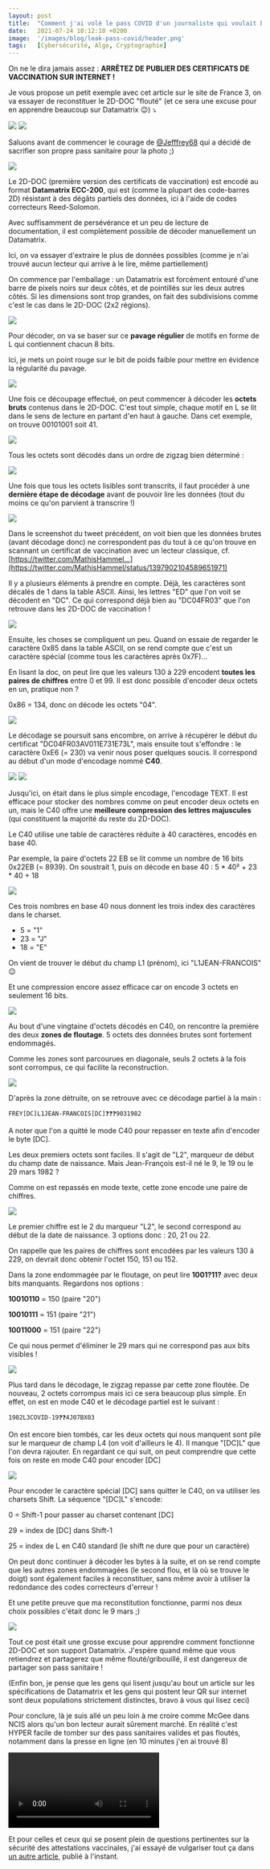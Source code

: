 ```yaml
---
layout: post
title:  "Comment j'ai volé le pass COVID d'un journaliste qui voulait bien faire"
date:   2021-07-24 10:12:10 +0200
image:  '/images/blog/leak-pass-covid/header.png'
tags:   [Cybersécurité, Algo, Cryptographie]
---
```


On ne le dira jamais assez : **ARRÊTEZ DE PUBLIER DES CERTIFICATS DE VACCINATION SUR INTERNET !**

Je vous propose un petit exemple avec cet article sur le site de France 3, on va essayer de reconstituer le 2D-DOC "flouté" (et ce sera une excuse pour en apprendre beaucoup sur Datamatrix 😉) ⤵️ 

<div class="gallery-box">
  <div class="gallery">
  <img src="/images/blog/leak-pass-covid/1418846453590544396-E7Avnz1XoAUebrF.jpg" draggable="false">
  <img src="/images/blog/leak-pass-covid/1418846453590544396-E7BFPKIXsAUXS79.png" draggable="false">
  </div>
</div>

Saluons avant de commencer le courage de <a href="https://twitter.com/Jefffrey68" target="_blank">@Jefffrey68</a> qui a décidé de sacrifier son propre pass sanitaire pour la photo ;) 

<div class="gallery-box">
  <div class="gallery">
  <img src="/images/blog/leak-pass-covid/1418846458946674691-E7AqJ5-WYAMPqbH.png" draggable="false">
  </div>
</div>

Le 2D-DOC (première version des certificats de vaccination) est encodé au format **Datamatrix ECC-200**, qui est (comme la plupart des code-barres 2D) résistant à des dégâts partiels des données, ici à l'aide de codes correcteurs Reed-Solomon.

Avec suffisamment de persévérance et un peu de lecture de documentation, il est complètement possible de décoder manuellement un Datamatrix.

Ici, on va essayer d'extraire le plus de données possibles (comme je n'ai trouvé aucun lecteur qui arrive à le lire, même partiellement)

On commence par l'emballage : un Datamatrix est forcément entouré d'une barre de pixels noirs sur deux côtés, et de pointillés sur les deux autres côtés. Si les dimensions sont trop grandes, on fait des subdivisions comme c'est le cas dans le 2D-DOC (2x2 régions). 

<div class="gallery-box">
  <div class="gallery">
  <img src="/images/blog/leak-pass-covid/1418846467586920449-E7BBgFWWQAYkJi9.png" draggable="false">
  </div>
</div>

Pour décoder, on va se baser sur ce **pavage régulier** de motifs en forme de L qui contiennent chacun 8 bits.

Ici, je mets un point rouge sur le bit de poids faible pour mettre en évidence la régularité du pavage. 

<div class="gallery-box">
  <div class="gallery">
  <img src="/images/blog/leak-pass-covid/1418846469478567936-E7BCKJqXsAMNZrY.jpg" draggable="false">
  </div>
</div>

Une fois ce découpage effectué, on peut commencer à décoder les **octets bruts** contenus dans le 2D-DOC. C'est tout simple, chaque motif en L se lit dans le sens de lecture en partant d'en haut à gauche. Dans cet exemple, on trouve 00101001 soit 41. 

<div class="gallery-box">
  <div class="gallery">
  <img src="/images/blog/leak-pass-covid/1418846473282899977-E7BDbA5WUAcTjQl.png" draggable="false">
  </div>
</div>

Tous les octets sont décodés dans un ordre de zigzag bien déterminé : 

<div class="gallery-box">
  <div class="gallery">
  <img src="/images/blog/leak-pass-covid/1418846476973887488-E7BD4tDXMAMCSlE.png" draggable="false">
  </div>
</div>

Une fois que tous les octets lisibles sont transcrits, il faut procéder à une **dernière étape de décodage** avant de pouvoir lire les données (tout du moins ce qu'on parvient à transcrire !) 

<div class="gallery-box">
  <div class="gallery">
  <img src="/images/blog/leak-pass-covid/1418846480966770691-E7BFodJXoAQCvxG.png" draggable="false">
  </div>
</div>

Dans le screenshot du tweet précédent, on voit bien que les données brutes (avant décodage donc) ne correspondent pas du tout à ce qu'on trouve en scannant un certificat de vaccination avec un lecteur classique, cf. [https://twitter.com/MathisHammel...](https://twitter.com/MathisHammel/status/1397902104589651971)

<blockquote class="twitter-tweet tw-align-center" data-conversation="none" data-dnt="true" data-theme="dark">
  <a href="https://twitter.com/MathisHammel/status/1397902104589651971"></a>
</blockquote>

Il y a plusieurs éléments à prendre en compte. Déjà, les caractères sont décalés de 1 dans la table ASCII. Ainsi, les lettres "ED" que l'on voit se décodent en "DC". Ce qui correspond déjà bien au "DC04FR03" que l'on retrouve dans les 2D-DOC de vaccination ! 

<div class="gallery-box">
  <div class="gallery">
  <img src="/images/blog/leak-pass-covid/1418846487014936582-E7BHN6CWYAAk7xe.png" draggable="false">
  </div>
</div>

Ensuite, les choses se compliquent un peu. Quand on essaie de regarder le caractère 0x85 dans la table ASCII, on se rend compte que c'est un caractère spécial (comme tous les caractères après 0x7F)...

En lisant la doc, on peut lire que les valeurs 130 à 229 encodent **toutes les paires de chiffres** entre 0 et 99. Il est donc possible d'encoder deux octets en un, pratique non ?

0x86 = 134, donc on décode les octets "04". 

<div class="gallery-box">
  <div class="gallery">
  <img src="/images/blog/leak-pass-covid/1418846492006158340-E7BINVvX0AETkcO.png" draggable="false">
  </div>
</div>

Le décodage se poursuit sans encombre, on arrive à récupérer le début du certificat "DC04FR03AV011E731E73L", mais ensuite tout s'effondre : le caractère 0xE6 (= 230) va venir nous poser quelques soucis. Il correspond au début d'un mode d'encodage nommé **C40**. 

<div class="gallery-box">
  <div class="gallery">
  <img src="/images/blog/leak-pass-covid/1418846495701446660-E7BKBrsXIAAZeVK.png" draggable="false">
  <img src="/images/blog/leak-pass-covid/1418846495701446660-E7BKIlVXMAAm3SY.png" draggable="false">
  </div>
</div>

Jusqu'ici, on était dans le plus simple encodage, l'encodage TEXT. Il est efficace pour stocker des nombres comme on peut encoder deux octets en un, mais le C40 offre une **meilleure compression des lettres majuscules** (qui constituent la majorité du reste du 2D-DOC).

Le C40 utilise une table de caractères réduite à 40 caractères, encodés en base 40.

Par exemple, la paire d'octets 22 EB se lit comme un nombre de 16 bits 0x22EB (= 8939). On soustrait 1, puis on décode en base 40 : 5 * 40² + 23 * 40 + 18 

<div class="gallery-box">
  <div class="gallery">
  <img src="/images/blog/leak-pass-covid/1418846501229445120-E7BK-kGWQAM47J_.png" draggable="false">
  </div>
</div>

Ces trois nombres en base 40 nous donnent les trois index des caractères dans le charset.

- 5 = "1"
- 23 = "J"
- 18 = "E"

On vient de trouver le début du champ L1 (prénom), ici "L1JEAN-FRANCOIS" 😉

Et une compression encore assez efficace car on encode 3 octets en seulement 16 bits. 

<div class="gallery-box">
  <div class="gallery">
  <img src="/images/blog/leak-pass-covid/1418846506229112835-E7BMbvuXMAIi3-f.jpg" draggable="false">
  </div>
</div>

Au bout d'une vingtaine d'octets décodés en C40, on rencontre la première des deux **zones de floutage**. 5 octets des données brutes sont fortement endommagés.

Comme les zones sont parcourues en diagonale, seuls 2 octets à la fois sont corrompus, ce qui facilite la reconstruction. 

<div class="gallery-box">
  <div class="gallery">
  <img src="/images/blog/leak-pass-covid/1418846510448615425-E7BSJsqXMAMhuO9.png" draggable="false">
  </div>
</div>

D'après la zone détruite, on se retrouve avec ce décodage partiel à la main :

`FREY[DC]L1JEAN-FRANCOIS[DC]❓❓❓9031982`

A noter que l'on a quitté le mode C40 pour repasser en texte afin d'encoder le byte [DC].

Les deux premiers octets sont faciles. Il s'agit de "L2", marqueur de début du champ date de naissance. Mais Jean-François est-il né le 9, le 19 ou le 29 mars 1982 ?

Comme on est repassés en mode texte, cette zone encode une paire de chiffres. 

<div class="gallery-box">
  <div class="gallery">
  <img src="/images/blog/leak-pass-covid/1418846515322306562-E7BUCfEWQAAB-i8.png" draggable="false">
  </div>
</div>

Le premier chiffre est le 2 du marqueur "L2", le second correspond au début de la date de naissance. 3 options donc : 20, 21 ou 22.

On rappelle que les paires de chiffres sont encodées par les valeurs 130 à 229, on devrait donc obtenir l'octet 150, 151 ou 152.

Dans la zone endommagée par le floutage, on peut lire **1001?11?** avec deux bits manquants. Regardons nos options :

**10010110** = 150 (paire "20")

**10010111** = 151 (paire "21")

**10011000** = 151 (paire "22")

Ce qui nous permet d'éliminer le 29 mars qui ne correspond pas aux bits visibles ! 

<div class="gallery-box">
  <div class="gallery">
  <img src="/images/blog/leak-pass-covid/1418846520456122375-E7BVAVWXMAAh4ke.png" draggable="false">
  </div>
</div>

Plus tard dans le décodage, le zigzag repasse par cette zone floutée. De nouveau, 2 octets corrompus mais ici ce sera beaucoup plus simple. En effet, on est en mode C40 et le décodage partiel est le suivant :

`1982L3COVID-19❓❓4J07BX03`

On est encore bien tombés, car les deux octets qui nous manquent sont pile sur le marqueur de champ L4 (on voit d'ailleurs le 4). Il manque "[DC]L" que l'on devra rajouter. En regardant ce qui suit, on peut comprendre que cette fois on reste en mode C40 pour encoder [DC] 

<div class="gallery-box">
  <div class="gallery">
  <img src="/images/blog/leak-pass-covid/1418846525946535937-E7BZuuFXoAIGImb.png" draggable="false">
  </div>
</div>

Pour encoder le caractère spécial [DC] sans quitter le C40, on va utiliser les charsets Shift. La séquence "[DC]L" s'encode:

0 = Shift-1 pour passer au charset contenant [DC]

29 = index de [DC] dans Shift-1

25 = index de L en C40 standard (le shift ne dure que pour un caractère)

On peut donc continuer à décoder les bytes à la suite, et on se rend compte que les autres zones endommagées (le second flou, et là où se trouve le doigt) sont également faciles à reconstituer, sans même avoir à utiliser la redondance des codes correcteurs d'erreur !

Et une petite preuve que ma reconstitution fonctionne, parmi nos deux choix possibles c'était donc le 9 mars ;) 

<div class="gallery-box">
  <div class="gallery">
  <img src="/images/blog/leak-pass-covid/1418846707476045825-E7DBjgRXIAEZj_Q.jpg" draggable="false">
  </div>
</div>

Tout ce post était une grosse excuse pour apprendre comment fonctionne 2D-DOC et son support Datamatrix. J'espère quand même que vous retiendrez et partagerez que même flouté/gribouillé, il est dangereux de partager son pass sanitaire !

(Enfin bon, je pense que les gens qui lisent jusqu'au bout un article sur les spécifications de Datamatrix et les gens qui postent leur QR sur internet sont deux populations strictement distinctes, bravo à vous qui lisez ceci)

Pour conclure, là je suis allé un peu loin à me croire comme McGee dans NCIS alors qu'un bon lecteur aurait sûrement marché. En réalité c'est HYPER facile de tomber sur des pass sanitaires valides et pas floutés, notamment dans la presse en ligne (en 10 minutes j'en ai trouvé 8) 

<div class="gallery-box">
  <div class="gallery">
<video autoplay loop>  <source src="/images/blog/leak-pass-covid/1418847096032083974-E7DB6NoX0AcTkht.mp4" type="video/mp4"></video>  </div>
</div>

Et pour celles et ceux qui se posent plein de questions pertinentes sur la sécurité des attestations vaccinales, j'ai essayé de vulgariser tout ça dans [un autre article](/blog/crypto-pass-covid), publié à l'instant.

